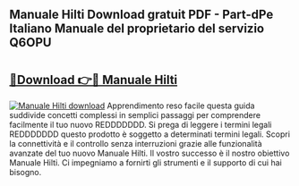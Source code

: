 ## Manuale Hilti Download gratuit PDF - Part-dPe Italiano Manuale del proprietario del servizio Q6OPU

# <h2><a href="http://dfg5in.blite.top/?on=Manuale+Hilti">🔗Download 👉🔴 Manuale Hilti</a></h2>

[![Manuale Hilti download](https://i.imgur.com/lujVjoI.png)](http://dfg5in.blite.top/?on=Manuale+Hilti)
Apprendimento reso facile questa guida suddivide concetti complessi in semplici passaggi per comprendere facilmente il tuo nuovo REDDDDDDD. Si prega di leggere i termini legali REDDDDDDD questo prodotto è soggetto a determinati termini legali. Scopri la connettività e il controllo senza interruzioni grazie alle funzionalità avanzate del tuo nuovo Manuale Hilti. Il vostro successo è il nostro obiettivo Manuale Hilti. Ci impegniamo a fornirti gli strumenti e il supporto di cui hai bisogno.
